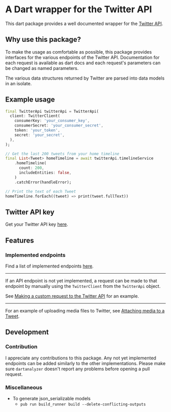 # A Dart wrapper for the Twitter API

This dart package provides a well documented wrapper for the [Twitter
API](https://developer.twitter.com/).

## Why use this package?

To make the usage as comfortable as possible, this package provides interfaces
for the various endpoints of the Twitter API. Documentation for each request is
available as dart docs and each request's parameters can be changed as named
parameters.

The various data structures returned by Twitter are parsed into data models in
an isolate.

## Example usage

```dart
final TwitterApi twitterApi = TwitterApi(
  client: TwitterClient(
    consumerKey: 'your_consumer_key',
    consumerSecret: 'your_consumer_secret',
    token: 'your_token',
    secret: 'your_secret',
  ),
);

// Get the last 200 tweets from your home timeline
final List<Tweet> homeTimeline = await twitterApi.timelineService
    .homeTimeline(
      count: 200,
      includeEntities: false,
    )
    .catchError(handleError);

// Print the text of each Tweet
homeTimeline.forEach((tweet) => print(tweet.fullText))
```

## Twitter API key

Get your Twitter API key
[here](https://developer.twitter.com/en/apply-for-access).

## Features

### Implemented endpoints

Find a list of implemented endpoints [here](https://github.com/robertodoering/twitter_api/wiki/Implemented-API-endpoints).

---

If an API endpoint is not yet implemented, a request can be made to that
endpoint by manually using the `TwitterClient` from the `TwitterApi` object.

See [Making a custom request to the Twitter
API](https://github.com/robertodoering/twitter_api/wiki/Making-a-custom-request-to-the-Twitter-API)
for an example.

---

For an example of uploading media files to Twitter, see [Attaching media to a
Tweet](https://github.com/robertodoering/twitter_api/wiki/Attaching-media-to-a-Tweet).

## Development

### Contribution

I appreciate any contributions to this package. Any not yet implemented endpoints can
be added similarly to the other implementations.
Please make sure `dartanalyzer` doesn't report any problems before opening a pull request.

### Miscellaneous

- To generate json_serializable models
  - `pub run build_runner build --delete-conflicting-outputs`
